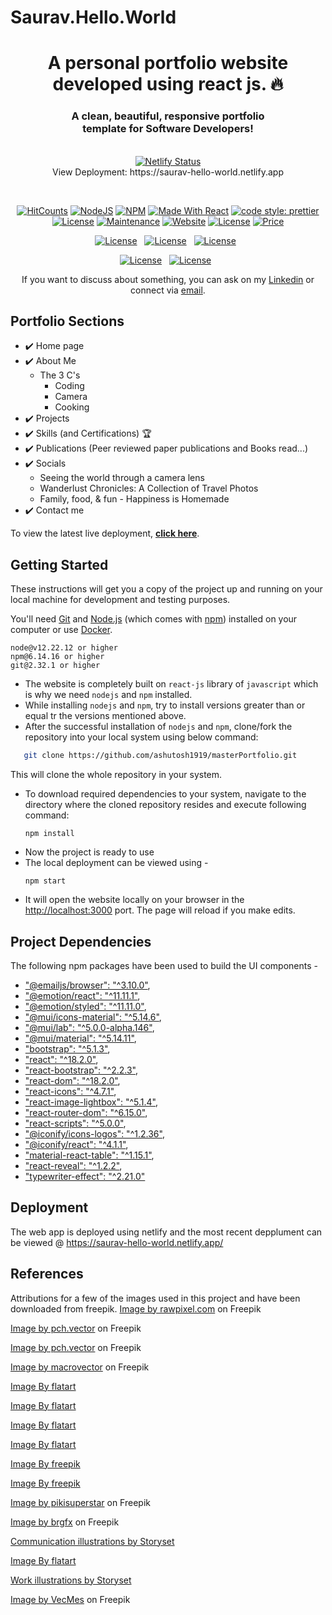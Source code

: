 # Saurav.Hello.World


<h1 align="center"> A personal portfolio website developed using react js. 🔥 </h1> 
<h3 align="center"> A clean, beautiful, responsive portfolio <br /> template for Software Developers! </h3>

<p align="center">
  </br>
  <a href="https://app.netlify.com/sites/saurav-hello-world/deploys"><img alt="Netlify Status" src="https://api.netlify.com/api/v1/badges/28e7b6b5-700f-4f3d-b6e1-dfe925e05ba1/deploy-status?style=flat-square" /></a>
  </br>
  View Deployment: https://saurav-hello-world.netlify.app
</p>
</br>
<p align="center">
  <a href="http://hits.dwyl.com/sauravmishra1710/SauravHelloWorld"><img alt="HitCounts" src="https://hits.dwyl.com/sauravmishra1710/SauravHelloWorld.svg?style=flat-square" /></a>
  <a href="https://nodejs.org/en/blog/release/v12.13.0/"><img alt="NodeJS" src="https://img.shields.io/badge/node-12.22.12-important?style=flat-square" /></a>
  <a href="https://www.npmjs.com/package/npm/v/6.13.4"><img alt="NPM" src="https://img.shields.io/badge/npm-6.14.16-blueviolet?style=flat-square" /></a>
  <a href="https://reactjs.org/"><img alt="Made With React" src="https://img.shields.io/badge/made%20with-react-61DAFB?style=flat-square" /></a>
  <a href="https://github.com/prettier/prettier"><img alt="code style: prettier" src="https://img.shields.io/badge/code_style-prettier-ff69b4.svg?style=flat-square?style=flat-square" /></a>
  <br/>
  <a href="http://badges.mit-license.org/"><img alt="License" src="http://img.shields.io/:license-mit-blue.svg?style=flat-square?style=flat-square" /></a>
  <a href="https://github.com/sauravmishra1710/Saurav.Hello.World/commits/main/"><img alt="Maintenance" src="https://img.shields.io/badge/maintained-yes-green.svg?style=flat-square" /></a>
  <a href="http://badges.mit-license.org/"><img alt="Website" src="https://img.shields.io/badge/website-up-yellow?style=flat-square" /></a>
  <a href="https://saurav-hello-world.netlify.app/"><img alt="License" src="http://img.shields.io/:license-mit-blue.svg?style=flat-square?style=flat-square" /></a>
  <a href="https://img.shields.io/badge/price-free-ff69b4"><img alt="Price" src="https://img.shields.io/badge/price-free-ff69b4?style=flat-square" /></a>
</p>
<p align="center">
  <a href="https://forthebadge.com"><img alt="License" src="https://forthebadge.com/images/badges/built-with-love.svg?style=flat-square?style=flat-square" /></a> &nbsp;
  <a href="https://forthebadge.com"><img alt="License" src="https://forthebadge.com/images/badges/made-with-javascript.svg?style=flat-square?style=flat-square" /></a> &nbsp;
  <a href="https://forthebadge.com"><img alt="License" src="https://forthebadge.com/images/badges/open-source.svg?style=flat-square?style=flat-square" /></a> &nbsp;
</p>

<p align="center">
  <a href="https://forthebadge.com"><img alt="License" src="https://img.shields.io/github/stars/sauravmishra1710/Saurav.Hello.World?color=red&logo=github&style=for-the-badge" /></a> &nbsp;
  <a href="https://forthebadge.com"><img alt="License" src="https://img.shields.io/github/forks/sauravmishra1710/Saurav.Hello.World?color=red&logo=github&style=for-the-badge" /></a> &nbsp;
</p>

<p align="center">If you want to discuss about something, you can ask on my <a href="https://www.linkedin.com/in/saurav-mishra1710/">Linkedin</a> or connect via <a href="mailto:saurav.mishra@live.com">email</a>.</p>

## Portfolio Sections
- ✔️ Home page<br>
- ✔️ About Me<br>
  - The 3 C's
    - Coding
    - Camera
    - Cooking<br>
- ✔️ Projects<br>
- ✔️ Skills (and Certifications) 🏆<br>
- ✔️ Publications (Peer reviewed paper publications and Books read...)<br>
- ✔️ Socials
    - Seeing the world through a camera lens
    - Wanderlust Chronicles: A Collection of Travel Photos
    - Family, food, & fun - Happiness is Homemade
- ✔️ Contact me

To view the latest live deployment, **[click here](https://saurav-hello-world.netlify.app/)**.

## Getting Started

These instructions will get you a copy of the project up and running on your local machine for development and testing purposes.

You'll need [Git](https://git-scm.com) and [Node.js](https://nodejs.org/en/download/) (which comes with [npm](http://npmjs.com)) installed on your computer or use [Docker](https://www.docker.com/products/docker-desktop).

```
node@v12.22.12 or higher
npm@6.14.16 or higher
git@2.32.1 or higher
```
- The website is completely built on `react-js` library of `javascript` which is why we need `nodejs` and `npm` installed.
- While installing `nodejs` and `npm`, try to install versions greater than or equal tr the versions mentioned above.
- After the successful installation of `nodejs` and `npm`, clone/fork the repository into your local system using below command:
```bash
   git clone https://github.com/ashutosh1919/masterPortfolio.git
  ```
  This will clone the whole repository in your system.
- To download required dependencies to your system, navigate to the directory where the cloned repository resides and execute following command:
  ```node
  npm install
  ```
- Now the project is ready to use
- The local deployment can be viewed using -
   ```node
  npm start
   ```
- It will open the website locally on your browser in the [http://localhost:3000](http://localhost:3000) port.
The page will reload if you make edits.

## Project Dependencies

The following npm packages have been used to build the UI components - 

- ["@emailjs/browser": "^3.10.0"](https://www.npmjs.com/package/@emailjs/browser),
- ["@emotion/react": "^11.11.1"](https://www.npmjs.com/package/@emotion/react),
- ["@emotion/styled": "^11.11.0"](https://www.npmjs.com/package/@emotion/styled),
- ["@mui/icons-material": "^5.14.6"](https://www.npmjs.com/package/@mui/icons-material),
- ["@mui/lab": "^5.0.0-alpha.146"](https://www.npmjs.com/package/@mui/lab),
- ["@mui/material": "^5.14.11"](https://www.npmjs.com/package/@mui/material),
- ["bootstrap": "^5.1.3"](https://www.npmjs.com/package/bootstrap),
- ["react": "^18.2.0"](https://www.npmjs.com/package/react),
- ["react-bootstrap": "^2.2.3"](https://www.npmjs.com/package/react-bootstrap),
- ["react-dom": "^18.2.0"](https://www.npmjs.com/package/react-dom),
- ["react-icons": "^4.7.1"](https://www.npmjs.com/package/react-icons),
- ["react-image-lightbox": "^5.1.4"](https://www.npmjs.com/package/react-image-lightbox),
- ["react-router-dom": "^6.15.0"](https://www.npmjs.com/package/react-router-dom),
- ["react-scripts": "^5.0.0"](https://www.npmjs.com/package/react-scripts),
- ["@iconify/icons-logos": "^1.2.36"](https://www.npmjs.com/package/@iconify-icons/logos),
- ["@iconify/react": "^4.1.1"](https://www.npmjs.com/package/@iconify/react),
- ["material-react-table": "^1.15.1"](https://www.npmjs.com/package/material-react-table),
- ["react-reveal": "^1.2.2"](https://www.npmjs.com/package/react-reveal),
- ["typewriter-effect": "^2.21.0"](https://www.npmjs.com/package/typewriter-effect)

## Deployment
The web app is deployed using netlify and the most recent depplument can be viewed @ https://saurav-hello-world.netlify.app/

## References

Attributions for a few of the images used in this project and have been downloaded from freepik.
<a href="https://www.freepik.com/free-photo/documents-paperwork-business-strategy-concept_16442635.htm#page=3&query=digital%20publications&position=15&from_view=search&track=ais&uuid=8d17f520-95c1-42d2-9631-b051e29a9ab7">Image by rawpixel.com</a> on Freepik

<a href="https://www.freepik.com/free-vector/tiny-content-writers-creating-web-articles-flat-illustration_13146666.htm#page=6&query=digital%20publications&position=31&from_view=search&track=ais&uuid=aebc27b5-9e28-4e2e-8623-cf099259e8d4">Image by pch.vector</a> on Freepik

<a href="https://www.freepik.com/free-vector/tiny-male-author-screenwriter-writing-story-movie-script-screenplay-writer-vintage-typewriter-with-paper-flat-vector-illustration-creativity-journalism-concept-banner-landing-web-page_28480871.htm#page=7&query=digital%20publications&position=48&from_view=search&track=ais&uuid=6db26ec2-b2e8-47af-9f3a-fd6c8fa9691a">Image by pch.vector</a> on Freepik

<a href="https://www.freepik.com/free-vector/cooking-as-hobby-composition-with-man-enjoying-culinary-experience-tasting-dishes-his-kitchen_14658237.htm#page=2&query=cooking&position=9&from_view=search&track=sph&uuid=155eb9a9-94bd-4777-baa4-619f203f61cd">Image by macrovector</a> on Freepik

<a href="https://www.freepik.com/free-ai-image/3d-digital-render-boy-with-camera-isolated-white-background_65674906.htm#page=2&query=photography&position=14&from_view=search&track=sph&uuid=892372e8-8766-443a-8b38-e8423cab3d87">Image By flatart</a>

<a href="https://www.freepik.com/free-ai-image/3d-render-little-boy-with-chef-s-hat-cooking_65677440.htm#fromView=search&term=cooking+coding&page=1&position=41&track=ais_ai_generated&regularType=ai">Image By flatart</a>

<a href="https://www.freepik.com/free-ai-image/3d-illustration-cartoon-character-with-camera-backpack_65675242.htm#fromView=search&term=photographer&page=1&position=18&track=ais_ai_generated&regularType=ai">Image By flatart</a>

<a href="https://www.freepik.com/free-ai-image/3d-render-little-boy-with-glasses-tie-white-background_65675794.htm#fromView=search&term=programmer+toon&page=1&position=23&track=ais_ai_generated&regularType=ai">Image By flatart</a>

<a href="https://www.freepik.com/free-ai-image/3d-portrait-people_66108324.htm#fromView=search&term=coding+toon&page=1&position=0&track=ais_ai_generated&regularType=ai&uuid=1f5fbf31-a1bd-4212-881a-d2100972ea69">Image By freepik</a>

<a href="https://www.freepik.com/free-ai-image/view-3d-man-dish-washing_59992327.htm#fromView=search&term=cooking+toon&page=1&position=14&track=ais_ai_generated&regularType=ai&uuid=1ae07e54-7149-4d19-a7e4-ad8d4263f6b7">Image By freepik</a>

<a href="https://www.freepik.com/free-vector/hand-drawn-teamwork-concept_20224953.htm#query=collaborate%20toon&position=7&from_view=search&track=ais&uuid=fb02762c-96d5-4ff6-9e14-7de5cd8538f4">Image by pikisuperstar</a> on Freepik

<a href="https://www.freepik.com/free-vector/children-with-word-thank-you_30978983.htm#query=thanks%20toon&position=34&from_view=search&track=ais&uuid=f02076c5-25ae-4e5b-8514-98d8fb07ff06">Image by brgfx</a> on Freepik

<a href="https://storyset.com/communication">Communication illustrations by Storyset</a>

<a href="https://www.freepik.com/free-ai-image/3d-illustration-cartoon-boy-with-camera-his-shoulder_89263424.htm#fromView=search&term=nature+photographer&page=2&position=24&track=ais_ai_generated&regularType=ai&uuid=42744f4b-f80b-4cc3-9f31-4ca9ec41dc80">Image By flatart</a>

<a href="https://storyset.com/work">Work illustrations by Storyset</a>

<a href="https://www.freepik.com/free-vector/watercolour-background-with-leaves_15206849.htm#query=old%20paper&position=0&from_view=keyword&track=ais&uuid=b617e034-55fc-45d9-a8ab-625e6005af89">Image by VecMes</a> on Freepik
